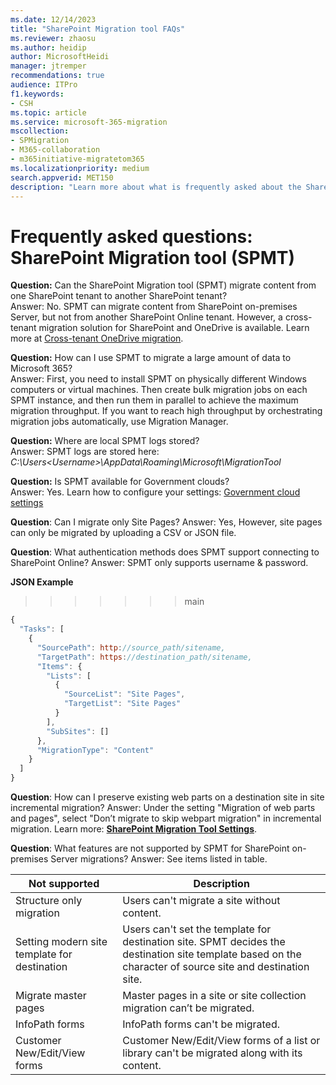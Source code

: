 ```yaml
---
ms.date: 12/14/2023
title: "SharePoint Migration tool FAQs"
ms.reviewer: zhaosu
ms.author: heidip
author: MicrosoftHeidi
manager: jtremper
recommendations: true
audience: ITPro
f1.keywords:
- CSH
ms.topic: article
ms.service: microsoft-365-migration
mscollection: 
- SPMigration
- M365-collaboration
- m365initiative-migratetom365
ms.localizationpriority: medium
search.appverid: MET150
description: "Learn more about what is frequently asked about the SharePoint Migration tool."
---
```


# Frequently asked questions:  SharePoint Migration tool (SPMT)


**Question:** Can the SharePoint Migration tool (SPMT) migrate content from one SharePoint tenant to another SharePoint tenant?</br>
Answer:  No. SPMT can migrate content from SharePoint on-premises Server, but not from another SharePoint Online tenant. However, a cross-tenant migration solution for SharePoint and OneDrive is available. Learn more at [Cross-tenant OneDrive migration](/microsoft-365/enterprise/cross-tenant-onedrive-migration).

**Question:** How can I use SPMT to migrate a large amount of data to Microsoft 365?</br>
Answer: First, you need to install SPMT on physically different Windows computers or virtual machines. Then create bulk migration jobs on each SPMT instance, and then run them in parallel to achieve the maximum migration throughput. If you want to reach high throughput by orchestrating migration jobs automatically, use Migration Manager. 

**Question:** Where are local SPMT logs stored?</br>
Answer: SPMT logs are stored here: *C:\Users\<Username>\AppData\Roaming\Microsoft\MigrationTool*

**Question:** Is SPMT available for Government clouds?</br>
Answer: Yes. Learn how to configure your settings: [Government cloud settings](spmt-settings.md#government-cloud-support)

**Question**: Can I migrate only Site Pages?
Answer: Yes, However, site pages can only be migrated by uploading a CSV or JSON file.

**Question**: What authentication methods does SPMT support connecting to SharePoint Online?
Answer: SPMT only supports username & password.

**JSON Example**
>>>>>>> main


```javascript
{
  "Tasks": [
    {
      "SourcePath": http://source_path/sitename,
      "TargetPath": https://destination_path/sitename,
      "Items": {
        "Lists": [
          {
            "SourceList": "Site Pages",
            "TargetList": "Site Pages"
          }
        ],
        "SubSites": []
      },
      "MigrationType": "Content"
    }
  ]
}
```

**Question**: How can I preserve existing web parts on a destination site in site incremental migration?
Answer: Under the setting "Migration of web parts and pages", select "Don’t migrate to skip webpart migration" in incremental migration. Learn more: [**SharePoint Migration Tool Settings**](/sharepointmigration/spmt-settings#sharepoint).

**Question**: What features are not supported by SPMT for SharePoint on-premises Server migrations?
Answer: See items listed in table.

|Not supported|Description|
| -------- | -------- |
|Structure only migration|Users can't migrate a site without content.|
|Setting modern site template for destination|Users can't set the template for destination site. SPMT decides the destination site template based on the character of source site and destination site.|
|Migrate master pages|Master pages in a site or site collection migration can’t be migrated.|
|InfoPath forms|InfoPath forms can't be migrated.|
|Customer New/Edit/View forms|Customer New/Edit/View forms of a list or library can't be migrated along with its content.|
